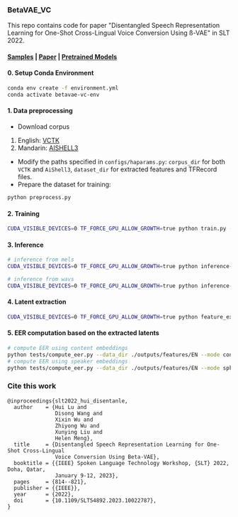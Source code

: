 ### BetaVAE_VC
This repo contains code for paper "Disentangled Speech Representation Learning for One-Shot Cross-Lingual Voice Conversion Using ß-VAE" in SLT 2022.
####  [Samples](https://beta-vaevc.github.io/) | [Paper](https://www1.se.cuhk.edu.hk/~hccl/publications/pub/2023%20SLT2022-Beta_VAE_based_one_shot_cross_lingual_VC.pdf) | [Pretrained Models](https://drive.google.com/drive/folders/1FerYnoB60B3aQgt-lAO9g8D3u0RoJe9T?usp=sharing)


#### 0. Setup Conda Environment
```bash
conda env create -f environment.yml
conda activate betavae-vc-env
```

#### 1. Data preprocessing
* Download corpus
1. English: [VCTK](https://datashare.ed.ac.uk/handle/10283/3443)
2. Mandarin: [AISHELL3](https://www.openslr.org/93/)
* Modify the paths specified in ```configs/haparams.py```: ```corpus_dir``` for both ```VCTK``` and ```AiShell3```, ```dataset_dir``` for extracted features and TFRecord files.
* Prepare the dataset for training:
```bash
python preprocess.py
```

#### 2. Training
```bash
CUDA_VISIBLE_DEVICES=0 TF_FORCE_GPU_ALLOW_GROWTH=true python train.py --out_dir ./outputs --data_dir /path/to/save/features/tfrecords
```

#### 3. Inference
```bash
# inference from mels
CUDA_VISIBLE_DEVICES=0 TF_FORCE_GPU_ALLOW_GROWTH=true python inference-from-mel.py --ckpt_path ./outputs/models/ckpt-500 --test_dir outputs/tests --src_mels test-mels.txt --ref_mels test-mels.txt

# inference from wavs
CUDA_VISIBLE_DEVICES=0 TF_FORCE_GPU_ALLOW_GROWTH=true python inference-from-wav.py --ckpt_path ./outputs/models/ckpt-500 --test_dir outputs/tests --src_wavs test-wavs.txt --ref_wavs test-wavs.txt
```

#### 4. Latent extraction
```bash
CUDA_VISIBLE_DEVICES=0 TF_FORCE_GPU_ALLOW_GROWTH=true python feature_extraction.py --data_dir /path/to/save/features/tfrecords --save_dir ./outputs/features --ckpt_path ./outputs/models/ckpt-300
```

#### 5. EER computation based on the extracted latents
```bash
# compute EER using content embeddings
python tests/compute_eer.py --data_dir ./outputs/features/EN --mode content
# compute EER using speaker embeddings
python tests/compute_eer.py --data_dir ./outputs/features/EN --mode spk
```

### Cite this work
```text
@inproceedings{slt2022_hui_disentanle,
  author    = {Hui Lu and
               Disong Wang and
               Xixin Wu and
               Zhiyong Wu and
               Xunying Liu and
               Helen Meng},
  title     = {Disentangled Speech Representation Learning for One-Shot Cross-Lingual
               Voice Conversion Using Beta-VAE},
  booktitle = {{IEEE} Spoken Language Technology Workshop, {SLT} 2022, Doha, Qatar,
               January 9-12, 2023},
  pages     = {814--821},
  publisher = {{IEEE}},
  year      = {2022},
  doi       = {10.1109/SLT54892.2023.10022787},
}
```